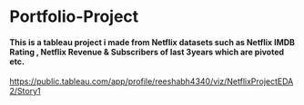 # Portfolio-Project
#### This is a tableau project i made from Netflix datasets such as Netflix IMDB Rating , Netflix Revenue & Subscribers of last 3years which are pivoted etc.
https://public.tableau.com/app/profile/reeshabh4340/viz/NetflixProjectEDA2/Story1
